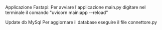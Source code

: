
Applicazione Fastapi:
Per avviare l'applicazione main.py digitare nel terminale il comando "uvicorn main:app --reload"

Update db MySql
Per aggiornare il database eseguire il file connettore.py


